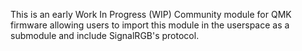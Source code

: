 This is an early Work In Progress (WIP) Community module for QMK firmware allowing users to import this module in the userspace as a submodule and include SignalRGB's protocol.
